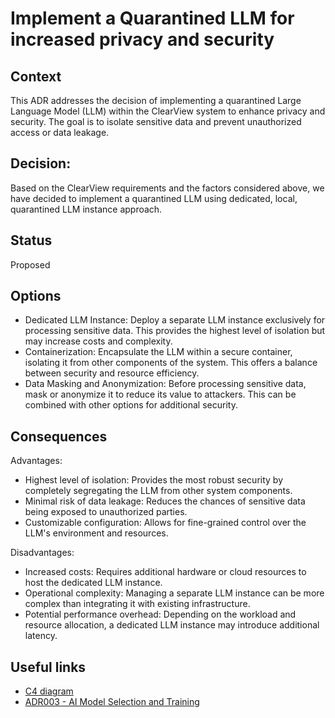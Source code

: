# Implement a Quarantined LLM for increased privacy and security

## Context
This ADR addresses the decision of implementing a quarantined Large Language Model (LLM) within the ClearView system to enhance privacy and security. The goal is to isolate sensitive data and prevent unauthorized access or data leakage.

## Decision: 
Based on the ClearView requirements and the factors considered above, we have decided to implement a quarantined LLM using dedicated, local, quarantined LLM instance approach.

## Status
Proposed

## Options
* Dedicated LLM Instance: Deploy a separate LLM instance exclusively for processing sensitive data. This provides the highest level of isolation but may increase costs and complexity.
* Containerization: Encapsulate the LLM within a secure container, isolating it from other components of the system. This offers a balance between security and resource efficiency.
* Data Masking and Anonymization: Before processing sensitive data, mask or anonymize it to reduce its value to attackers. This can be combined with other options for additional security.

## Consequences
Advantages:
* Highest level of isolation: Provides the most robust security by completely segregating the LLM from other system components.
* Minimal risk of data leakage: Reduces the chances of sensitive data being exposed to unauthorized parties.
* Customizable configuration: Allows for fine-grained control over the LLM's environment and resources.

Disadvantages:
* Increased costs: Requires additional hardware or cloud resources to host the dedicated LLM instance.
* Operational complexity: Managing a separate LLM instance can be more complex than integrating it with existing infrastructure.
* Potential performance overhead: Depending on the workload and resource allocation, a dedicated LLM instance may introduce additional latency.

## Useful links
- [C4 diagram](https://github.com/octaviaah/ClearView/blob/main/2.ArchitectureVisualization/C4Diagram.md)
- [ADR003 - AI Model Selection and Training](https://github.com/octaviaah/ClearView/blob/main/3.ADRs/ADR003-AIModelSelection.md)

